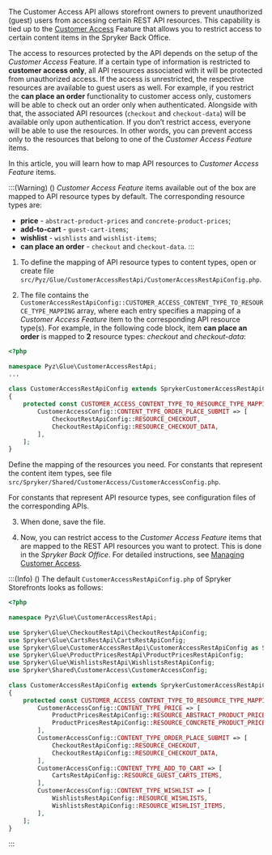The Customer Access API <!-- link to Getting the List of Protected Resources --> allows storefront owners to prevent unauthorized (guest) users from accessing certain REST API resources. This capability is tied up to the [Customer Access](https://documentation.spryker.com/v2/docs/managing-customer-access) Feature that allows you to restrict access to certain content items in the Spryker Back Office.

The access to resources protected by the API depends on the setup of the *Customer Access* Feature. If a certain type of information is restricted to **customer access only**, all API resources associated with it will be protected from unauthorized access. If the access is unrestricted, the respective resources are available to guest users as well. For example, if you restrict the **can place an order** functionality to customer access only, customers will be able to check out an order only when authenticated. Alongside with that, the associated API resources (`checkout` and `checkout-data`) will be available only upon authentication. If you don’t restrict access, everyone will be able to use the resources. In other words, you can prevent access only to the resources that belong to one of the *Customer Access Feature* items.

In this article, you will learn how to map API resources to *Customer Access Feature* items.

:::(Warning) ()
*Customer Access Feature* items available out of the box are mapped to API resource types by default. The corresponding resource types are:
* **price** - `abstract-product-prices` and `concrete-product-prices`;
* **add-to-cart** - `guest-cart-items`;
* **wishlist** - `wishlists` and `wishlist-items`;
* **can place an order** - `checkout` and `checkout-data`.
:::

1. To define the mapping of API resource types to content types, open or create file `src/Pyz/Glue/CustomerAccessRestApi/CustomerAccessRestApiConfig.php`.

2. The file contains the `CustomerAccessRestApiConfig::CUSTOMER_ACCESS_CONTENT_TYPE_TO_RESOURCE_TYPE_MAPPING` array, where each entry specifies a mapping of a *Customer Access Feature* item to the corresponding API resource type(s).
For example, in the following code block, item **can place an order** is mapped to **2** resource types: *checkout* and *checkout-data*:

```php
<?php
 
namespace Pyz\Glue\CustomerAccessRestApi;
...
 
class CustomerAccessRestApiConfig extends SprykerCustomerAccessRestApiConfig
{
    protected const CUSTOMER_ACCESS_CONTENT_TYPE_TO_RESOURCE_TYPE_MAPPING = [
        CustomerAccessConfig::CONTENT_TYPE_ORDER_PLACE_SUBMIT => [
            CheckoutRestApiConfig::RESOURCE_CHECKOUT,
            CheckoutRestApiConfig::RESOURCE_CHECKOUT_DATA,
        ],
    ];
}
```

Define the mapping of the resources you need.
For constants that represent the content item types, see file `src/Spryker/Shared/CustomerAccess/CustomerAccessConfig.php`.

For constants that represent API resource types, see configuration files of the corresponding APIs.

3. When done, save the file.

4. Now, you can restrict access to the *Customer Access Feature* items that are mapped to the REST API resources you want to protect. This is done in the *Spryker Back Office*. For detailed instructions, see [Managing Customer Access](https://documentation.spryker.com/v2/docs/managing-customer-access).

:::(Info) ()
The default `CustomerAccessRestApiConfig.php` of Spryker Storefronts looks as follows:

```php
<?php
 
namespace Pyz\Glue\CustomerAccessRestApi;
 
use Spryker\Glue\CheckoutRestApi\CheckoutRestApiConfig;
use Spryker\Glue\CartsRestApi\CartsRestApiConfig;
use Spryker\Glue\CustomerAccessRestApi\CustomerAccessRestApiConfig as SprykerCustomerAccessRestApiConfig;
use Spryker\Glue\ProductPricesRestApi\ProductPricesRestApiConfig;
use Spryker\Glue\WishlistsRestApi\WishlistsRestApiConfig;
use Spryker\Shared\CustomerAccess\CustomerAccessConfig;
 
class CustomerAccessRestApiConfig extends SprykerCustomerAccessRestApiConfig
{
    protected const CUSTOMER_ACCESS_CONTENT_TYPE_TO_RESOURCE_TYPE_MAPPING = [
        CustomerAccessConfig::CONTENT_TYPE_PRICE => [
            ProductPricesRestApiConfig::RESOURCE_ABSTRACT_PRODUCT_PRICES,
            ProductPricesRestApiConfig::RESOURCE_CONCRETE_PRODUCT_PRICES,
        ],
        CustomerAccessConfig::CONTENT_TYPE_ORDER_PLACE_SUBMIT => [
            CheckoutRestApiConfig::RESOURCE_CHECKOUT,
            CheckoutRestApiConfig::RESOURCE_CHECKOUT_DATA,
        ],
        CustomerAccessConfig::CONTENT_TYPE_ADD_TO_CART => [
            CartsRestApiConfig::RESOURCE_GUEST_CARTS_ITEMS,
        ],
        CustomerAccessConfig::CONTENT_TYPE_WISHLIST => [
            WishlistsRestApiConfig::RESOURCE_WISHLISTS,
            WishlistsRestApiConfig::RESOURCE_WISHLIST_ITEMS,
        ],
    ];
}
```
:::

<!-- once published, add to related articles:
Getting the List of Protected Resources
GLUE: Customer Access Feature Integration
Changes in Authentication and Authorization in connection with -->